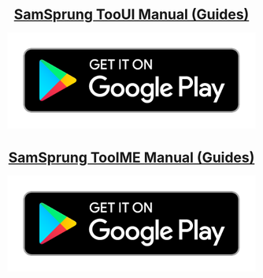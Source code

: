 <p align="center">
  <h1 align="center"><a href="https://samsprung.github.io/launcher/">SamSprung TooUI Manual (Guides)</a></h1>
</p>

<p align="center">
  <a href="https://play.google.com/store/apps/details?id=com.eightbit.samsprung"><img src="assets/google-play-badge.png" /></a>
</p>

<p align="center">
  <h1 align="center"><a href="https://samsprung.github.io/keyboard/">SamSprung TooIME Manual (Guides)</a></h1>
</p>

<p align="center">
  <a href="https://play.google.com/store/apps/details?id=com.eightbit.samsprung.ime"><img src="assets/google-play-badge.png" /></a>
</p>
